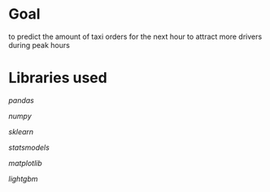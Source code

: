 # Goal
to predict the amount of taxi orders for the next hour to attract more drivers during peak hours

# Libraries used
_pandas_

_numpy_

_sklearn_

_statsmodels_

_matplotlib_

_lightgbm_
